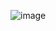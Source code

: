 ![image](https://github.com/0623CIFSNCN05LAED/grupo-08/assets/139823807/9d75287f-71af-4803-8bd6-f026f83ce0f7)

